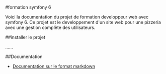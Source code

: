 #formation symfony 6

Voici la documentation du projet de formation developpeur web avec symfony 6.
Ce projet est le developpement d'un site web pour une pizzeria avec une gestion complète des utilisateurs.

##installer le projet

......

##Documentation

- [Documentation sur le format markdown](./doc/tuto_markdown.md)
